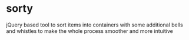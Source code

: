 sorty
=====

jQuery based tool to sort items into containers with some additional bells and whistles to make the whole process smoother and more intuitive